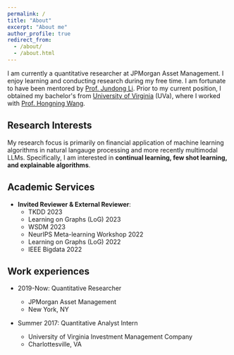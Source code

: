 ```yaml
---
permalink: /
title: "About"
excerpt: "About me"
author_profile: true
redirect_from: 
  - /about/
  - /about.html
---
```


I am currently a quantitative researcher at JPMorgan Asset Management. I enjoy learning and conducting research during my free time. I am fortunate to have been mentored by [Prof. Jundong Li](https://jundongli.github.io/). Prior to my current position, I obtained my bachelor's from [University of Virginia](https://www.virginia.edu/) (UVa), where I worked with [Prof. Hongning Wang](https://scholar.google.com/citations?user=qkdvKNoAAAAJ&hl=en).

<!--I am currently a quantitative researcher at JPMorgan Asset Management. I am fortunate to have been mentored by [Prof. Jundong Li](http://www.ece.virginia.edu/~jl6qk/). Prior to my current position, I obtained my bachelor's from [University of Virginia](https://www.virginia.edu/) (UVa), where I worked with [Prof. Hongning Wang](https://www.cs.virginia.edu/~hw5x/).-->

Research Interests
---
My research focus is primarily on financial application of machine learning algorithms in natural langauge processing and more recently multimodal LLMs. Specifically, I am interested in **continual learning, few shot learning, and explainable algorithms**.
<!--My research focus is primarily on financial forecasting.-->

Academic Services
------
* **Invited Reviewer & External Reviewer**:
  * TKDD 2023
  * Learning on Graphs (LoG) 2023
  * WSDM 2023
  * NeurIPS Meta-learning Workshop 2022
  * Learning on Graphs (LoG) 2022
  * IEEE Bigdata 2022

Work experiences
------
* 2019-Now:  Quantitative Researcher
  * JPMorgan Asset Management
  * New York, NY

* Summer 2017: Quantitative Analyst Intern
  * University of Virginia Investment Management Company
  * Charlottesville, VA